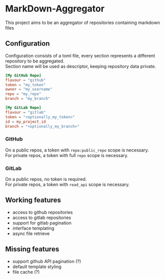 # MarkDown-Aggregator

This project aims to be an aggregator of repositories containing markdown files

## Configuration

Configuration consists of a toml file, every section represents a different repository to be aggregated.<br />
Section name will be used as descriptor, keeping repository data private.

```toml
[My GitHub Repo]
flavour = "github"
token = "my_token"
owner = "my_username"
repo = "my_repo"
branch = "my_branch"

[My GitLab Repo]
flavour = "gitlab"
token = "<optionally_my_token>"
id = my_project_id
branch = "<optionally_my_branch>"
```

### GitHub

On a public repos, a token with `repo:public_repo` scope is necessary.<br />
For private repos, a token with full `repo` scope is necessary.

### GitLab

On a public repos, no token is required.<br />
For private repos, a token with `read_api` scope is necessary.

## Working features

* access to github repositories
* access to gitlab repositories
* support for gitlab pagination
* interface templating
* async file retrieve

## Missing features

* support github API pagination (?)
* default template styling
* file cache (?)
